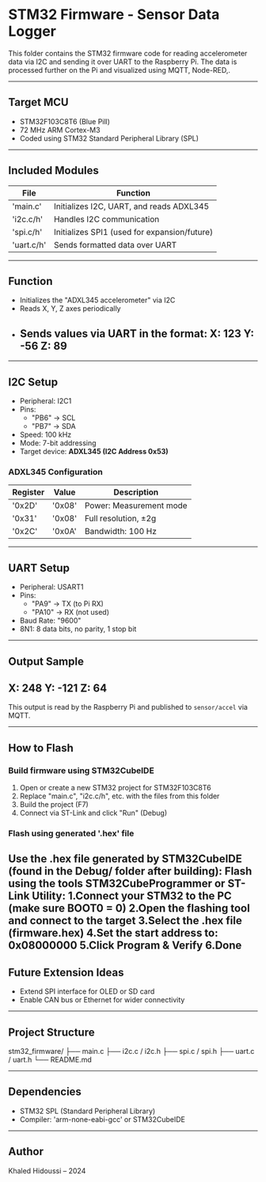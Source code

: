 # STM32 Firmware - Sensor Data Logger

This folder contains the STM32 firmware code for reading accelerometer data via I2C and sending it over UART to the Raspberry Pi. The data is processed further on the Pi and visualized using MQTT, Node-RED,.


---

## Target MCU

- STM32F103C8T6 (Blue Pill)
- 72 MHz ARM Cortex-M3
- Coded using STM32 Standard Peripheral Library (SPL)

---

## Included Modules

| File         | Function                                       |
|--------------|------------------------------------------------|
| 'main.c'     | Initializes I2C, UART, and reads ADXL345       |
| 'i2c.c/h'    | Handles I2C communication                      |
| 'spi.c/h'    | Initializes SPI1 (used for expansion/future)   |
| 'uart.c/h'   | Sends formatted data over UART                 |

---

## Function

- Initializes the "ADXL345 accelerometer" via I2C
- Reads X, Y, Z axes periodically
- Sends values via UART in the format:
  X: 123
  Y: -56
  Z: 89
  ------------------------

---

## I2C Setup

- Peripheral: I2C1
- Pins:
  - "PB6" → SCL
  - "PB7" → SDA
- Speed: 100 kHz
- Mode: 7-bit addressing
- Target device: **ADXL345 (I2C Address 0x53)**

### ADXL345 Configuration

| Register | Value  | Description                     |
|----------|--------|---------------------------------|
| '0x2D'   | '0x08' | Power: Measurement mode         |
| '0x31'   | '0x08' | Full resolution, ±2g            |
| '0x2C'   | '0x0A' | Bandwidth: 100 Hz               |

---

## UART Setup

- Peripheral: USART1
- Pins:
  - "PA9" → TX (to Pi RX)
  - "PA10" → RX (not used)
- Baud Rate: "9600"
- 8N1: 8 data bits, no parity, 1 stop bit

---

## Output Sample


X: 248
Y: -121
Z: 64
------------------------

This output is read by the Raspberry Pi and published to `sensor/accel` via MQTT.

---

## How to Flash

### Build firmware using STM32CubeIDE
1. Open or create a new STM32 project for STM32F103C8T6
2. Replace "main.c", "i2c.c/h", etc. with the files from this folder
3. Build the project (F7)
4. Connect via ST-Link and click "Run" (Debug)

### Flash using generated '.hex' file
Use the .hex file generated by STM32CubeIDE (found in the Debug/ folder after building):
Flash using the tools STM32CubeProgrammer or ST-Link Utility:
1.Connect your STM32 to the PC (make sure BOOT0 = 0)
2.Open the flashing tool and connect to the target
3.Select the .hex file (firmware.hex)
4.Set the start address to: 0x08000000
5.Click Program & Verify
6.Done 
---

## Future Extension Ideas

- Extend SPI interface for OLED or SD card
- Enable CAN bus or Ethernet for wider connectivity

---

## Project Structure


stm32_firmware/
├── main.c
├── i2c.c / i2c.h
├── spi.c / spi.h
├── uart.c / uart.h
└── README.md  


---

## Dependencies

- STM32 SPL (Standard Peripheral Library)
- Compiler: 'arm-none-eabi-gcc' or STM32CubeIDE

---

## Author

Khaled Hidoussi – 2024
